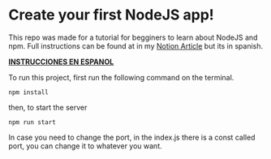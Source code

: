 # Create your first NodeJS app!

This repo was made for a tutorial for begginers to learn about NodeJS and npm. Full instructions can be found at in my [Notion Article](https://francamaradev.notion.site/Haciendo-una-Web-Multi-Lenguaje-con-glob-790458598ad7436e89ca87b5848ca592) but its in spanish.

**[INSTRUCCIONES EN ESPANOL](https://francamaradev.notion.site/Haciendo-una-Web-Multi-Lenguaje-con-glob-790458598ad7436e89ca87b5848ca592)**

To run this project, first run the following command on the terminal.

```
npm install
```

then, to start the server

```
npm run start
```

In case you need to change the port, in the index.js there is a const called port, you can change it to whatever you want.
